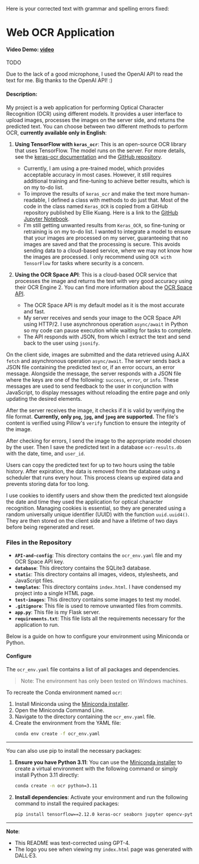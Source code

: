 Here is your corrected text with grammar and spelling errors fixed:

# Web OCR Application

#### Video Demo: [video](URL-to-add)
TODO

Due to the lack of a good microphone, I used the OpenAI API to read the text for me. Big thanks to the OpenAI API! :)

#### Description:
My project is a web application for performing Optical Character Recognition (OCR) using different models. It provides a user interface to upload images, processes the images on the server side, and returns the predicted text. You can choose between two different methods to perform OCR, **currently available only in English**:

1. **Using TensorFlow with `keras_ocr`**: This is an open-source OCR library that uses TensorFlow. The model runs on the server. For more details, see the [keras-ocr documentation](https://keras-ocr.readthedocs.io/) and the [GitHub repository](https://github.com/faustomorales/keras-ocr).
    - Currently, I am using a pre-trained model, which provides acceptable accuracy in most cases. However, it still requires additional training and fine-tuning to achieve better results, which is on my to-do list.
    - To improve the results of `keras_ocr` and make the text more human-readable, I defined a class with methods to do just that. Most of the code in the class named `Keras_OCR` is copied from a GitHub repository published by Ellie Kuang. Here is a link to the [GitHub Jupyter Notebook](https://github.com/shegocodes/keras-ocr/blob/main/Keras-OCR.ipynb).
    - I'm still getting unwanted results from `Keras_OCR`, so fine-tuning or retraining is on my to-do list. I wanted to integrate a model to ensure that your images are processed on my server, guaranteeing that no images are saved and that the processing is secure. This avoids sending data to a cloud-based service, where we may not know how the images are processed. I only recommend using `OCR with TensorFlow` for tasks where security is a concern.

2. **Using the OCR Space API**: This is a cloud-based OCR service that processes the image and returns the text with very good accuracy using their OCR Engine 2. You can find more information about the [OCR Space API](https://ocr.space/ocrapi).
    - The OCR Space API is my default model as it is the most accurate and fast.
    - My server receives and sends your image to the OCR Space API using HTTP/2. I use asynchronous operation `async/await` in Python so my code can pause execution while waiting for tasks to complete.
    - The API responds with JSON, from which I extract the text and send back to the user using `jsonify`. 

On the client side, images are submitted and the data retrieved using AJAX `fetch` and asynchronous operation `async/await`. The server sends back a JSON file containing the predicted text or, if an error occurs, an error message. Alongside the message, the server responds with a JSON file where the keys are one of the following: `success`, `error`, or `info`. These messages are used to send feedback to the user in conjunction with JavaScript, to display messages without reloading the entire page and only updating the desired elements.

After the server receives the image, it checks if it is valid by verifying the file format. **Currently, only `png`, `jpg`, and `jpeg` are supported.** The file's content is verified using Pillow's `verify` function to ensure the integrity of the image.

After checking for errors, I send the image to the appropriate model chosen by the user. Then I save the predicted text in a database `ocr-results.db` with the date, time, and `user_id`.

Users can copy the predicted text for up to two hours using the table history. After expiration, the data is removed from the database using a scheduler that runs every hour. This process cleans up expired data and prevents storing data for too long.

I use cookies to identify users and show them the predicted text alongside the date and time they used the application for optical character recognition. Managing cookies is essential, so they are generated using a random universally unique identifier (UUID) with the function `uuid.uuid4()`. They are then stored on the client side and have a lifetime of two days before being regenerated and reset.

### Files in the Repository

- **`API-and-config`**: This directory contains the `ocr_env.yaml` file and my OCR Space API key.
- **`database`**: This directory contains the SQLite3 database.
- **`static`**: This directory contains all images, videos, stylesheets, and JavaScript files.
- **`templates`**: This directory contains `index.html`. I have condensed my project into a single HTML page.
- **`test-images`**: This directory contains some images to test my model.
- **`.gitignore`**: This file is used to remove unwanted files from commits.
- **`app.py`**: This file is my Flask server.
- **`requirements.txt`**: This file lists all the requirements necessary for the application to run.

Below is a guide on how to configure your environment using Miniconda or Python.

#### Configure
The `ocr_env.yaml` file contains a list of all packages and dependencies.

> Note: The environment has only been tested on Windows machines.

To recreate the Conda environment named `ocr`:

1. Install Miniconda using the [Miniconda installer](https://docs.anaconda.com/miniconda/).
2. Open the Miniconda Command Line.
3. Navigate to the directory containing the `ocr_env.yaml` file.
4. Create the environment from the YAML file:
    ```sh
    conda env create -f ocr_env.yaml
    ```

---

You can also use pip to install the necessary packages:

1. **Ensure you have Python 3.11**: You can use the [Miniconda installer](https://docs.anaconda.com/miniconda/) to create a virtual environment with the following command or simply install Python 3.11 directly:

   ```bash
   conda create -n ocr python=3.11
   ```

2. **Install dependencies**: Activate your environment and run the following command to install the required packages:

   ```bash
   pip install tensorflow==2.12.0 keras-ocr seaborn jupyter opencv-python requests asyncio flask[async] Flask-Session httpx[http2] APScheduler
   ```

---

**Note**:
- This README was text-corrected using GPT-4.
- The logo you see when viewing my `index.html` page was generated with DALL·E3.